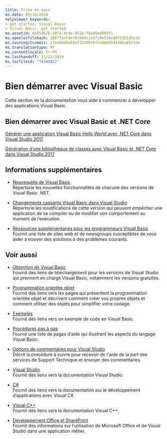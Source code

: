 ```yaml
---
title: Prise en main
ms.date: 09/10/2018
helpviewer_keywords:
- get started, Visual Basic
- Visual Basic, get started
ms.assetid: 6685467b-28fa-4cde-9516-f0e00ad08911
ms.openlocfilehash: 386f7aa74efbcb69e1a2fc0e528c88f25b1d5e2b
ms.sourcegitcommit: 17ee6605e01ef32506f8fdc686954244ba6911de
ms.translationtype: MT
ms.contentlocale: fr-FR
ms.lasthandoff: 11/22/2019
ms.locfileid: "74344822"
---
```

# <a name="get-started-with-visual-basic"></a>Bien démarrer avec Visual Basic

Cette section de la documentation vous aide à commencer à développer des applications Visual Basic.

## <a name="get-started-with-visual-basic-and-net-core"></a>Bien démarrer avec Visual Basic et .NET Core

[Générer une application Visual Basic Hello World avec .NET Core dans Visual Studio 2017](../../core/tutorials/vb-with-visual-studio.md)

[Génération d’une bibliothèque de classes avec Visual Basic et .NET Core dans Visual Studio 2017](../../core/tutorials/vb-library-with-visual-studio.md)

## <a name="additional-information"></a>Informations supplémentaires

- [Nouveautés de Visual Basic](whats-new.md)\
Répertorie les nouvelles fonctionnalités de chacune des versions de Visual Basic .NET.

- [Changements cassants Visual Basic dans Visual Studio](breaking-changes-in-visual-studio.md)\
Répertorie les modifications de cette version qui peuvent empêcher une application de se compiler ou de modifier son comportement au moment de l’exécution.

- [Ressources supplémentaires pour les programmeurs Visual Basic](additional-resources.md)\
Fournit une liste de sites web et de newsgroups susceptibles de vous aider à trouver des solutions à des problèmes courants.

## <a name="see-also"></a>Voir aussi

- [Obtention de Visual Basic](https://visualstudio.microsoft.com/downloads/?utm_medium=microsoft&utm_source=docs.microsoft.com&utm_campaign=inline+link&utm_content=download+vs2019)  
Fournit des liens de téléchargement pour les versions de Visual Studio qui prennent en charge Visual Basic, notamment les versions gratuites.

- [Programmation orientée objet](../programming-guide/concepts/object-oriented-programming.md)\
Fournit des liens vers les pages qui présentent la programmation orientée objet et décrivent comment créer vos propres objets et comment utiliser des objets pour simplifier votre codage.

- [Exemples](https://github.com/dotnet/samples/tree/master/snippets/visualbasic)\
Fournit des liens vers un exemple de code en Visual Basic.

- [Procédures pas à pas](../../visual-basic/walkthroughs.md)\
Fournit une liste de pages d’aide qui illustrent les aspects du langage Visual Basic.

- [Options de commentaires pour Visual Studio](/visualstudio/ide/feedback-options)\
Décrit la procédure à suivre pour recevoir de l'aide de la part des services de Support Technique et envoyer des commentaires.

- [Visual Studio](/visualstudio/)\
Fournit des liens vers la documentation Visual Studio.

- [C#](../../csharp/index.yml)\
Fournit des liens vers la documentation sur le développement d’applications avec Visual C#.

- [Visual C++](/cpp/)\
Fournit des liens vers la documentation Visual C++.

- [Développement Office et SharePoint](/visualstudio/vsto/office-and-sharepoint-development-in-visual-studio)\
Fournit des informations sur l’utilisation de Microsoft Office et de Visual Studio dans une application métier.
